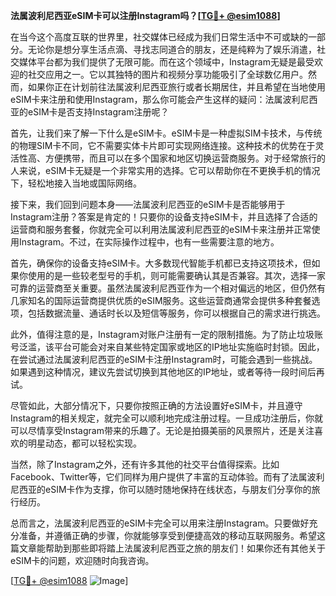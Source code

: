 **法属波利尼西亚eSIM卡可以注册Instagram吗？[[TG💪+ @esim1088](https://t.me/s/esim1088)]**

在当今这个高度互联的世界里，社交媒体已经成为我们日常生活中不可或缺的一部分。无论你是想分享生活点滴、寻找志同道合的朋友，还是纯粹为了娱乐消遣，社交媒体平台都为我们提供了无限可能。而在这个领域中，Instagram无疑是最受欢迎的社交应用之一。它以其独特的图片和视频分享功能吸引了全球数亿用户。然而，如果你正在计划前往法属波利尼西亚旅行或者长期居住，并且希望在当地使用eSIM卡来注册和使用Instagram，那么你可能会产生这样的疑问：法属波利尼西亚的eSIM卡是否支持Instagram注册呢？

首先，让我们来了解一下什么是eSIM卡。eSIM卡是一种虚拟SIM卡技术，与传统的物理SIM卡不同，它不需要实体卡片即可实现网络连接。这种技术的优势在于灵活性高、方便携带，而且可以在多个国家和地区切换运营商服务。对于经常旅行的人来说，eSIM卡无疑是一个非常实用的选择。它可以帮助你在不更换手机的情况下，轻松地接入当地或国际网络。

接下来，我们回到问题本身——法属波利尼西亚的eSIM卡是否能够用于Instagram注册？答案是肯定的！只要你的设备支持eSIM卡，并且选择了合适的运营商和服务套餐，你就完全可以利用法属波利尼西亚的eSIM卡来注册并正常使用Instagram。不过，在实际操作过程中，也有一些需要注意的地方。

首先，确保你的设备支持eSIM卡。大多数现代智能手机都已支持这项技术，但如果你使用的是一些较老型号的手机，则可能需要确认其是否兼容。其次，选择一家可靠的运营商至关重要。虽然法属波利尼西亚作为一个相对偏远的地区，但仍然有几家知名的国际运营商提供优质的eSIM服务。这些运营商通常会提供多种套餐选项，包括数据流量、通话时长以及短信等服务，你可以根据自己的需求进行挑选。

此外，值得注意的是，Instagram对账户注册有一定的限制措施。为了防止垃圾账号泛滥，该平台可能会对来自某些特定国家或地区的IP地址实施临时封锁。因此，在尝试通过法属波利尼西亚的eSIM卡注册Instagram时，可能会遇到一些挑战。如果遇到这种情况，建议先尝试切换到其他地区的IP地址，或者等待一段时间后再试。

尽管如此，大部分情况下，只要你按照正确的方法设置好eSIM卡，并且遵守Instagram的相关规定，就完全可以顺利地完成注册过程。一旦成功注册后，你就可以尽情享受Instagram带来的乐趣了。无论是拍摄美丽的风景照片，还是关注喜欢的明星动态，都可以轻松实现。

当然，除了Instagram之外，还有许多其他的社交平台值得探索。比如Facebook、Twitter等，它们同样为用户提供了丰富的互动体验。而有了法属波利尼西亚的eSIM卡作为支撑，你可以随时随地保持在线状态，与朋友们分享你的旅行经历。

总而言之，法属波利尼西亚的eSIM卡完全可以用来注册Instagram。只要做好充分准备，并遵循正确的步骤，你就能够享受到便捷高效的移动互联网服务。希望这篇文章能帮助到那些即将踏上法属波利尼西亚之旅的朋友们！如果你还有其他关于eSIM卡的问题，欢迎随时向我咨询。

[[TG💪+ @esim1088](https://t.me/s/esim1088) ![Image](https://i.postimg.cc/4NQfJmqS/Snipaste-2025-05-13-00-14-12.png)]
